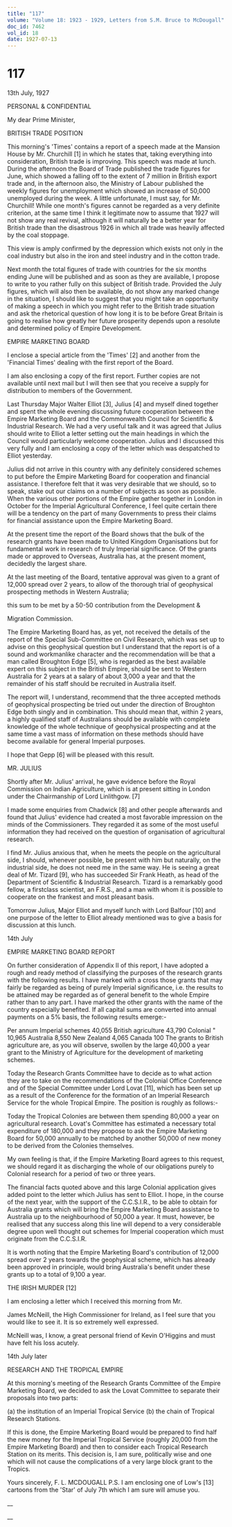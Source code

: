 ```yaml
---
title: "117"
volume: "Volume 18: 1923 - 1929, Letters from S.M. Bruce to McDougall"
doc_id: 7462
vol_id: 18
date: 1927-07-13
---
```


# 117

13th July, 1927

PERSONAL &amp; CONFIDENTIAL

My dear Prime Minister,

BRITISH TRADE POSITION

This morning's 'Times' contains a report of a speech made at the Mansion House by Mr. Churchill [1] in which he states that, taking everything into consideration, British trade is improving. This speech was made at lunch. During the afternoon the Board of Trade published the trade figures for June, which showed a falling off to the extent of 7 million in British export trade and, in the afternoon also, the Ministry of Labour published the weekly figures for unemployment which showed an increase of 50,000 unemployed during the week. A little unfortunate, I must say, for Mr. Churchill! While one month's figures cannot be regarded as a very definite criterion, at the same time I think it legitimate now to assume that 1927 will not show any real revival, although it will naturally be a better year for British trade than the disastrous 1926 in which all trade was heavily affected by the coal stoppage.

This view is amply confirmed by the depression which exists not only in the coal industry but also in the iron and steel industry and in the cotton trade.

Next month the total figures of trade with countries for the six months ending June will be published and as soon as they are available, I propose to write to you rather fully on this subject of British trade. Provided the July figures, which will also then be available, do not show any marked change in the situation, I should like to suggest that you might take an opportunity of making a speech in which you might refer to the British trade situation and ask the rhetorical question of how long it is to be before Great Britain is going to realise how greatly her future prosperity depends upon a resolute and determined policy of Empire Development.

EMPIRE MARKETING BOARD

I enclose a special article from the 'Times' [2] and another from the 'Financial Times' dealing with the first report of the Board.

I am also enclosing a copy of the first report. Further copies are not available until next mail but I will then see that you receive a supply for distribution to members of the Government.

Last Thursday Major Walter Elliot [3], Julius [4] and myself dined together and spent the whole evening discussing future cooperation between the Empire Marketing Board and the Commonwealth Council for Scientific &amp; Industrial Research. We had a very useful talk and it was agreed that Julius should write to Elliot a letter setting out the main headings in which the Council would particularly welcome cooperation. Julius and I discussed this very fully and I am enclosing a copy of the letter which was despatched to Elliot yesterday.

Julius did not arrive in this country with any definitely considered schemes to put before the Empire Marketing Board for cooperation and financial assistance. I therefore felt that it was very desirable that we should, so to speak, stake out our claims on a number of subjects as soon as possible. When the various other portions of the Empire gather together in London in October for the Imperial Agricultural Conference, I feel quite certain there will be a tendency on the part of many Governments to press their claims for financial assistance upon the Empire Marketing Board.

At the present time the report of the Board shows that the bulk of the research grants have been made to United Kingdom Organisations but for fundamental work in research of truly Imperial significance. Of the grants made or approved to Overseas, Australia has, at the present moment, decidedly the largest share.

At the last meeting of the Board, tentative approval was given to a grant of 12,000 spread over 2 years, to allow of the thorough trial of geophysical prospecting methods in Western Australia;

this sum to be met by a 50-50 contribution from the Development &amp;

Migration Commission.

The Empire Marketing Board has, as yet, not received the details of the report of the Special Sub-Committee on Civil Research, which was set up to advise on this geophysical question but I understand that the report is of a sound and workmanlike character and the recommendation will be that a man called Broughton Edge [5], who is regarded as the best available expert on this subject in the British Empire, should be sent to Western Australia for 2 years at a salary of about 3,000 a year and that the remainder of his staff should be recruited in Australia itself.

The report will, I understand, recommend that the three accepted methods of geophysical prospecting be tried out under the direction of Broughton Edge both singly and in combination. This should mean that, within 2 years, a highly qualified staff of Australians should be available with complete knowledge of the whole technique of geophysical prospecting and at the same time a vast mass of information on these methods should have become available for general Imperial purposes.

I hope that Gepp [6] will be pleased with this result.

MR. JULIUS

Shortly after Mr. Julius' arrival, he gave evidence before the Royal Commission on Indian Agriculture, which is at present sitting in London under the Chairmanship of Lord Linlithgow. [7]

I made some enquiries from Chadwick [8] and other people afterwards and found that Julius' evidence had created a most favorable impression on the minds of the Commissioners. They regarded it as some of the most useful information they had received on the question of organisation of agricultural research.

I find Mr. Julius anxious that, when he meets the people on the agricultural side, I should, whenever possible, be present with him but naturally, on the industrial side, he does not need me in the same way. He is seeing a great deal of Mr. Tizard [9], who has succeeded Sir Frank Heath, as head of the Department of Scientific &amp; Industrial Research. Tizard is a remarkably good fellow, a firstclass scientist, an F.R.S., and a man with whom it is possible to cooperate on the frankest and most pleasant basis.

Tomorrow Julius, Major Elliot and myself lunch with Lord Balfour [10] and one purpose of the letter to Elliot already mentioned was to give a basis for discussion at this lunch.

14th July

EMPIRE MARKETING BOARD REPORT

On further consideration of Appendix II of this report, I have adopted a rough and ready method of classifying the purposes of the research grants with the following results. I have marked with a cross those grants that may fairly be regarded as being of purely Imperial significance, i.e. the results to be attained may be regarded as of general benefit to the whole Empire rather than to any part. I have marked the other grants with the name of the country especially benefited. If all capital sums are converted into annual payments on a 5% basis, the following results emerge:-

Per annum Imperial schemes 40,055 British agriculture 43,790 Colonial " 10,965 Australia 8,550 New Zealand 4,065 Canada 100 The grants to British agriculture are, as you will observe, swollen by the large 40,000 a year grant to the Ministry of Agriculture for the development of marketing schemes.

Today the Research Grants Committee have to decide as to what action they are to take on the recommendations of the Colonial Office Conference and of the Special Committee under Lord Lovat [11], which has been set up as a result of the Conference for the formation of an Imperial Research Service for the whole Tropical Empire. The position is roughly as follows:-

Today the Tropical Colonies are between them spending 80,000 a year on agricultural research. Lovat's Committee has estimated a necessary total expenditure of 180,000 and they propose to ask the Empire Marketing Board for 50,000 annually to be matched by another 50,000 of new money to be derived from the Colonies themselves.

My own feeling is that, if the Empire Marketing Board agrees to this request, we should regard it as discharging the whole of our obligations purely to Colonial research for a period of two or three years.

The financial facts quoted above and this large Colonial application gives added point to the letter which Julius has sent to Elliot. I hope, in the course of the next year, with the support of the C.C.S.I.R., to be able to obtain for Australia grants which will bring the Empire Marketing Board assistance to Australia up to the neighbourhood of 50,000 a year. It must, however, be realised that any success along this line will depend to a very considerable degree upon well thought out schemes for Imperial cooperation which must originate from the C.C.S.I.R.

It is worth noting that the Empire Marketing Board's contribution of 12,000 spread over 2 years towards the geophysical scheme, which has already been approved in principle, would bring Australia's benefit under these grants up to a total of 9,100 a year.

THE IRISH MURDER [12]

I am enclosing a letter which I received this morning from Mr.

James McNeill, the High Commissioner for Ireland, as I feel sure that you would like to see it. It is so extremely well expressed.

McNeill was, I know, a great personal friend of Kevin O'Higgins and must have felt his loss acutely.

14th July later

RESEARCH AND THE TROPICAL EMPIRE

At this morning's meeting of the Research Grants Committee of the Empire Marketing Board, we decided to ask the Lovat Committee to separate their proposals into two parts:

(a) the institution of an Imperial Tropical Service (b) the chain of Tropical Research Stations.

If this is done, the Empire Marketing Board would be prepared to find half the new money for the Imperial Tropical Service (roughly 20,000 from the Empire Marketing Board) and then to consider each Tropical Research Station on its merits. This decision is, I am sure, politically wise and one which will not cause the complications of a very large block grant to the Tropics.

Yours sincerely, F. L. MCDOUGALL P.S. I am enclosing one of Low's [13] cartoons from the 'Star' of July 7th which I am sure will amuse you.

__

__
